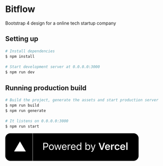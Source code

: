 # Bitflow

Bootstrap 4 design for a online tech startup company

## Setting up

```bash
# Install dependencies
$ npm install

# Start development server at 0.0.0.0:3000
$ npm run dev
```

## Running production build

```bash
# Build the project, generate the assets and start production server
$ npm run build
$ npm run generate

# It listens on 0.0.0.0:3000
$ npm run start
```

[![Powered by Vercel](https://raw.githubusercontent.com/abumalick/powered-by-vercel/master/powered-by-vercel.svg)](https://vercel.com?utm_source=powered-by-vercel)
